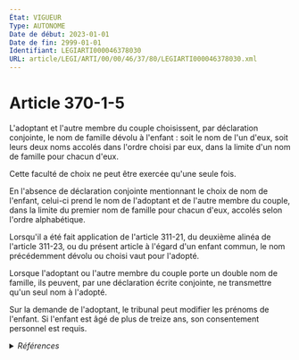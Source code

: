 ```yaml
---
État: VIGUEUR
Type: AUTONOME
Date de début: 2023-01-01
Date de fin: 2999-01-01
Identifiant: LEGIARTI000046378030
URL: article/LEGI/ARTI/00/00/46/37/80/LEGIARTI000046378030.xml
---
```


<h1>Article 370-1-5</h1>

L'adoptant et l'autre membre du couple choisissent, par déclaration conjointe,
le nom de famille dévolu à l'enfant : soit le nom de l'un d'eux, soit leurs deux
noms accolés dans l'ordre choisi par eux, dans la limite d'un nom de famille
pour chacun d'eux.<br />

Cette faculté de choix ne peut être exercée qu'une seule fois.<br />

En l'absence de déclaration conjointe mentionnant le choix de nom de l'enfant,
celui-ci prend le nom de l'adoptant et de l'autre membre du couple, dans la
limite du premier nom de famille pour chacun d'eux, accolés selon l'ordre
alphabétique.<br />

Lorsqu'il a été fait application de l'article 311-21, du deuxième alinéa de
l'article 311-23, ou du présent article à l'égard d'un enfant commun, le nom
précédemment dévolu ou choisi vaut pour l'adopté.<br />

Lorsque l'adoptant ou l'autre membre du couple porte un double nom de famille,
ils peuvent, par une déclaration écrite conjointe, ne transmettre qu'un seul nom
à l'adopté.<br />

Sur la demande de l'adoptant, le tribunal peut modifier les prénoms de l'enfant.
Si l'enfant est âgé de plus de treize ans, son consentement personnel est
requis.


<details>
  <summary><em>Références</em></summary>

  <h2>Articles faisant référence à l'article</h2>
  
  <ul>
    <li>
      <a href="https://legal.tricoteuses.fr//redirection/LEGIARTI000045204903?vers=git&vers=legifrance">Code civil - article 357 AUTONOME MODIFIE, en vigueur du 2022-02-23 au 2023-01-01</a> CONCORDANCE cible
    </li>
    <li>
      <a href="https://legal.tricoteuses.fr//redirection/LEGIARTI000046369190?vers=git&vers=legifrance">Ordonnance n° 2022-1292 du 5 octobre 2022 prise en application de l'article 18 de la loi n° 2022-219 du 21 février 2022 visant à réformer l'adoption - article 20 ENTIEREMENT_MODIF</a> CREE source
    </li>
  </ul>
  
  <h2>Références faites par l'article</h2>
  
  <ul>
    <li>
      2022-10-05 CREE cible <a href="https://legal.tricoteuses.fr//redirection/LEGIARTI000046369190?vers=git&vers=legifrance">Ordonnance n° 2022-1292 du 5 octobre 2022 prise en application de l'article 18 de la loi n° 2022-219 du 21 février 2022 visant à réformer l'adoption - article 20 ENTIEREMENT_MODIF</a>
    </li>
    <li>
      2999-01-01 CONCORDANCE source <a href="https://legal.tricoteuses.fr//redirection/LEGIARTI000045204903?vers=git&vers=legifrance">Code civil - article 357 AUTONOME MODIFIE, en vigueur du 2022-02-23 au 2023-01-01</a>
    </li>
  </ul>
</details>

